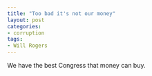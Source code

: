 ```yaml
---
title: "Too bad it's not our money"
layout: post
categories:
- corruption
tags:
- Will Rogers
---
```


We have the best Congress that money can buy.